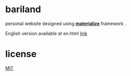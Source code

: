 # bariland
personal website designed using [**materialize**](http://materializecss.com) framework .

English version available at en.html [link](https://bardiarastin.github.io/bariland/en.html)
# license
[MIT](https://opensource.org/licenses/MIT)
